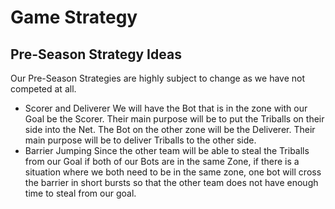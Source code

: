 # Game Strategy
## Pre-Season Strategy Ideas
Our Pre-Season Strategies are highly subject to change as we have not competed at all.
* Scorer and Deliverer
We will have the Bot that is in the zone with our Goal be the Scorer. Their main purpose will be to put the Triballs on their side into the Net. The Bot on the other zone will be the Deliverer. Their main purpose will be to deliver Triballs to the other side.
* Barrier Jumping
Since the other team will be able to steal the Triballs from our Goal if both of our Bots are in the same Zone, if there is a situation where we both need to be in the same zone, one bot will cross the barrier in short bursts so that the other team does not have enough time to steal from our goal.